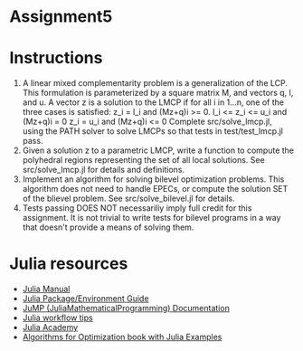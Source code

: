# Assignment5

# Instructions
1. A linear mixed complementarity problem is a generalization of the LCP. This
   formulation is parameterized by a square matrix M, and vectors q, l, and u.
   A vector z is a solution to the LMCP if for all i in 1...n, one of the three
   cases is satisfied: 
    z_i = l_i and (Mz+q)i >= 0.
    l_i <= z_i <= u_i and (Mz+q)i = 0
    z_i = u_i and (Mz+q)i <= 0
   Complete src/solve_lmcp.jl, using the PATH solver to solve LMCPs so that
   tests in test/test_lmcp.jl pass.
2. Given a solution z to a parametric LMCP, write a function to compute the
   polyhedral regions representing the set of all local solutions. See
   src/solve_lmcp.jl for details and definitions.
3. Implement an algorithm for solving bilevel optimization problems. This
   algorithm does not need to handle EPECs, or compute the solution SET of the
   blievel problem. See src/solve_bilevel.jl for details. 
4. Tests passing DOES NOT necessariliy imply full credit for this assignment. It is not
   trivial to write tests for bilevel programs in a way that doesn't provide
   a means of solving them.

# Julia resources

- [Julia Manual](https://docs.julialang.org/en/v1/manual/getting-started/)
- [Julia Package/Environment Guide](https://pkgdocs.julialang.org/v1/)
- [JuMP (JuliaMathematicalProgramming) Documentation](https://jump.dev/JuMP.jl/stable/)
- [Julia workflow tips](https://m3g.github.io/JuliaNotes.jl/stable/workflow/)
- [Julia Academy](https://juliaacademy.com/courses)
- [Algorithms for Optimization book with Julia Examples](https://algorithmsbook.com/optimization/)
